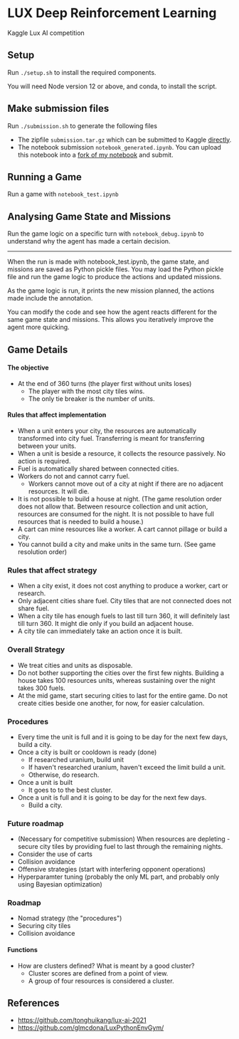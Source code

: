 # **LUX Deep Reinforcement Learning**
Kaggle Lux AI competition

## **Setup**

Run `./setup.sh` to install the required components.

You will need Node version 12 or above, and conda, to install the script.



## **Make submission files**

Run `./submission.sh` to generate the following files

- The zipfile `submission.tar.gz` which can be submitted to Kaggle [directly](https://www.kaggle.com/c/lux-ai-2021/submissions).
- The notebook submission `notebook_generated.ipynb`. You can upload this notebook into a [fork of my notebook](https://www.kaggle.com/kernels/fork-version/73552476) and submit.



## **Running a Game**

Run a game with `notebook_test.ipynb`


## **Analysing Game State and Missions**

Run the game logic on a specific turn with `notebook_debug.ipynb` to understand why the agent has made a certain decision.

---

When the run is made with notebook_test.ipynb, the game state, and missions are saved as Python pickle files. You may load the Python pickle file and run the game logic to produce the actions and updated missions.

As the game logic is run, it prints the new mission planned, the actions made include the annotation.

You can modify the code and see how the agent reacts different for the same game state and missions. This allows you iteratively improve the agent more quicking.

## **Game Details**
#### The objective

- At the end of 360 turns (the player first without units loses)
  - The player with the most city tiles wins.
  - The only tie breaker is the number of units.



#### Rules that affect implementation

- When a unit enters your city, the resources are automatically transformed into city fuel. Transferring is meant for transferring between your units.
- When a unit is beside a resource, it collects the resource passively. No action is required.
- Fuel is automatically shared between connected cities.
- Workers do not and cannot carry fuel.
  - Workers cannot move out of a city at night if there are no adjacent resources. It will die.
- It is not possible to build a house at night. (The game resolution order does not allow that. Between resource collection and unit action, resources are consumed for the night. It is not possible to have full resources that is needed to build a house.)
- A cart can mine resources like a worker. A cart cannot pillage or build a city.
- You cannot build a city and make units in the same turn. (See game resolution order)



### Rules that affect strategy

- When a city exist, it does not cost anything to produce a worker, cart or research.
- Only adjacent cities share fuel. City tiles that are not connected does not share fuel.
- When a city tile has enough fuels to last till turn 360, it will definitely last till turn 360. It might die only if you build an adjacent house.
- A city tile can immediately take an action once it is built.


### Overall Strategy

- We treat cities and units as disposable.
- Do not bother supporting the cities over the first few nights. Building a house takes 100 resources units, whereas sustaining over the night takes 300 fuels.
- At the mid game, start securing cities to last for the entire game. Do not create cities beside one another, for now, for easier calculation.



### Procedures

- Every time the unit is full and it is going to be day for the next few days, build a city.
- Once a city is built or cooldown is ready (done)
  - If researched uranium, build unit
  - If haven't researched uranium, haven't exceed the limit  build a unit.
  - Otherwise, do research.
- Once a unit is built
  - It goes to to the best cluster.
- Once a unit is full and it is going to be day for the next few days.
  - Build a city.



### Future roadmap

- (Necessary for competitive submission) When resources are depleting - secure city tiles by providing fuel to last through the remaining nights.
- Consider the use of carts
- Collision avoidance
- Offensive strategies (start with interfering opponent operations)
- Hyperparamter tuning (probably the only ML part, and probably only using Bayesian optimization)



### Roadmap

- Nomad strategy (the "procedures")
- Securing city tiles
- Collision avoidance



#### Functions

- How are clusters defined? What is meant by a good cluster?
  - Cluster scores are defined from a point of view.
  - A group of four resources is considered a cluster.


## **References**
- https://github.com/tonghuikang/lux-ai-2021
- https://github.com/glmcdona/LuxPythonEnvGym/